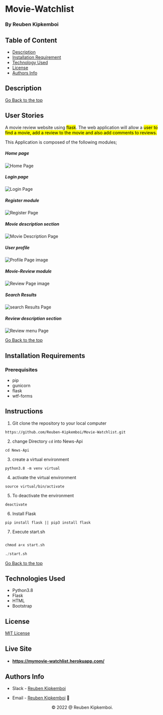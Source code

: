 # Movie-Watchlist 

### By Reuben Kipkemboi

## Table of Content

+ [Description](#description)
+ [Installation Requirement](#installation-requirements)
+ [Technology Used](#technologies-used)
+ [License](#license)
+ [Authors Info](#authors-info)

## Description



[Go Back to the top](#movie-watchlist)


## User Stories

A movie review website using <mark>flask</mark>. The web application will allow a <mark>user to find a movie, add a review to the movie and also add comments to reviews.</mark>

This Application is composed of the following modules;

##### Home page

![Home Page](./app/static/images/home.png)

##### Login page

![Login Page](./app/static/images/login.png)

##### Register module

![Register Page](./app/static/images/register.png)

##### Movie description section

![Movie Description Page](./app/static/images/MovieDesc.png)

##### User profile

![Profile Page image](./app/static/images/profile.png)

##### Movie-Review module

![Review Page image](./app/static/images/review.png)

##### Search Results

![search Results Page](./app/static/images/searchresults.png)

##### Review description section

![Review menu Page](./app/static/images/Reviewmenu.png)



[Go Back to the top](#movie-watchlist)


## Installation Requirements

### Prerequisites

- pip
- gunicorn
- flask
- wtf-forms

## Instructions

1) Git clone the repository to your local computer
```
https://github.com/Reuben-Kipkemboi/Movie-Watchlist.git
```
2. change Directory `cd` into News-Api

```
cd News-Api
```
3. create a virtual environment

```
python3.8 -m venv virtual
```
4. activate the virtual environment 
```
source virtual/bin/activate

```
5. To deactivate the environment

```
deactivate
```

6. Install Flask

```
pip install flask || pip3 install flask
```
7. Execute start.sh

```python

chmod a+x start.sh

./start.sh

```

[Go Back to the top](#movie-watchlist)


## Technologies Used

- Python3.8
- Flask
- HTML
- Bootstrap

## License
[MIT License](LICENSE)

## Live Site
* #### https://mymovie-watchlist.herokuapp.com/

## Authors Info
* Slack - [Reuben Kipkemboi]()

* Email - [Reuben Kipkemboi](https://gmail.com) :email: 


<p align = "center">
    &copy; 2022 @ Reuben Kipkemboi.
</p>
